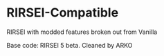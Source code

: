 RIRSEI-Compatible
=================

RIRSEI with modded features broken out from Vanilla

Base code: RIRSEI 5 beta. Cleaned by ARKO
